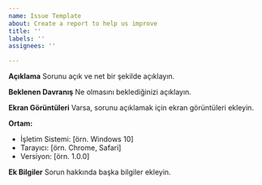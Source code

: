 ```yaml
---
name: Issue Template
about: Create a report to help us improve
title: ''
labels: ''
assignees: ''

---
```


**Açıklama**
Sorunu açık ve net bir şekilde açıklayın.

**Beklenen Davranış**
Ne olmasını beklediğinizi açıklayın.

**Ekran Görüntüleri**
Varsa, sorunu açıklamak için ekran görüntüleri ekleyin.

**Ortam:**
 - İşletim Sistemi: [örn. Windows 10]
 - Tarayıcı: [örn. Chrome, Safari]
 - Versiyon: [örn. 1.0.0]

**Ek Bilgiler**
Sorun hakkında başka bilgiler ekleyin. 